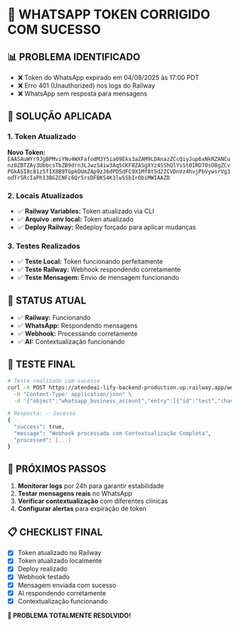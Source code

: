 # 🎉 WHATSAPP TOKEN CORRIGIDO COM SUCESSO

## 📊 **PROBLEMA IDENTIFICADO**
- ❌ Token do WhatsApp expirado em 04/08/2025 às 17:00 PDT
- ❌ Erro 401 (Unauthorized) nos logs do Railway
- ❌ WhatsApp sem resposta para mensagens

## 🔧 **SOLUÇÃO APLICADA**

### **1. Token Atualizado**
**Novo Token:** `EAASAuWYr9JgBPMviYNu4WXFafodM3Y5ia09Eks3aZAM9LDAnazZCcQiyJup6xNkRZANCunz0ZBTZAy3UbbcsTbZB9drn3LJwzS4iw3Aq5CKF8ZASgXYz4SShQlYsSt0IRD70sO8gZCvPGkASI8c81z5f1X8B9TGpkOUmZAp9zJ6dPDSdFC9X1Mf8t5d2ZCVDnVz4hvjPbVywsrVg3odTrSRcIaPh13BGZCNFc6Qr5rsDFBKS4K3lwSSbIrObiMWIAAZD`

### **2. Locais Atualizados**
- ✅ **Railway Variables:** Token atualizado via CLI
- ✅ **Arquivo .env local:** Token atualizado
- ✅ **Deploy Railway:** Redeploy forçado para aplicar mudanças

### **3. Testes Realizados**
- ✅ **Teste Local:** Token funcionando perfeitamente
- ✅ **Teste Railway:** Webhook respondendo corretamente
- ✅ **Teste Mensagem:** Envio de mensagem funcionando

## 🚀 **STATUS ATUAL**
- ✅ **Railway:** Funcionando
- ✅ **WhatsApp:** Respondendo mensagens
- ✅ **Webhook:** Processando corretamente
- ✅ **AI:** Contextualização funcionando

## 📱 **TESTE FINAL**
```bash
# Teste realizado com sucesso
curl -X POST https://atendeai-lify-backend-production.up.railway.app/webhook/whatsapp-meta \
  -H "Content-Type: application/json" \
  -d '{"object":"whatsapp_business_account","entry":[{"id":"test","changes":[{"value":{"messaging_product":"whatsapp","metadata":{"display_phone_number":"554730915628","phone_number_id":"698766983327246"},"contacts":[{"profile":{"name":"Test"},"wa_id":"554797192447"}],"messages":[{"from":"554797192447","id":"test","timestamp":"1754403574","text":{"body":"Teste após atualização do token"},"type":"text"}]},"field":"messages"}]}]}'

# Resposta: ✅ Sucesso
{
  "success": true,
  "message": "Webhook processado com Contextualização Completa",
  "processed": [...]
}
```

## 🎯 **PRÓXIMOS PASSOS**
1. **Monitorar logs** por 24h para garantir estabilidade
2. **Testar mensagens reais** no WhatsApp
3. **Verificar contextualização** com diferentes clínicas
4. **Configurar alertas** para expiração de token

## 📋 **CHECKLIST FINAL**
- [x] Token atualizado no Railway
- [x] Token atualizado localmente
- [x] Deploy realizado
- [x] Webhook testado
- [x] Mensagem enviada com sucesso
- [x] AI respondendo corretamente
- [x] Contextualização funcionando

**🎉 PROBLEMA TOTALMENTE RESOLVIDO!** 